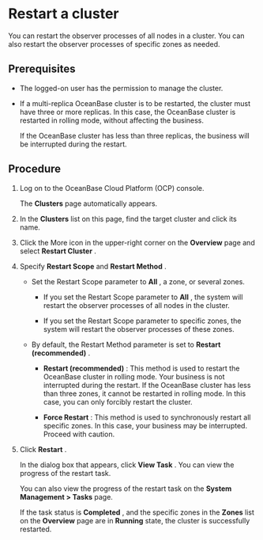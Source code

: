 # Restart a cluster

You can restart the observer processes of all nodes in a cluster. You can also restart the observer processes of specific zones as needed.

## Prerequisites

* The logged-on user has the permission to manage the cluster.

* If a multi-replica OceanBase cluster is to be restarted, the cluster must have three or more replicas. In this case, the OceanBase cluster is restarted in rolling mode, without affecting the business.

  If the OceanBase cluster has less than three replicas, the business will be interrupted during the restart.
  
## Procedure

1. Log on to the OceanBase Cloud Platform (OCP) console.

   The **Clusters** page automatically appears.

2. In the **Clusters** list on this page, find the target cluster and click its name.

3. Click the More icon in the upper-right corner on the **Overview** page and select **Restart Cluster** .

4. Specify **Restart Scope** and **Restart Method** .

   * Set the Restart Scope parameter to **All** , a zone, or several zones.

     * If you set the Restart Scope parameter to **All** , the system will restart the observer processes of all nodes in the cluster.

     * If you set the Restart Scope parameter to specific zones, the system will restart the observer processes of these zones.

   * By default, the Restart Method parameter is set to **Restart (recommended)** .

     * **Restart (recommended)** : This method is used to restart the OceanBase cluster in rolling mode. Your business is not interrupted during the restart. If the OceanBase cluster has less than three zones, it cannot be restarted in rolling mode. In this case, you can only forcibly restart the cluster.

     * **Force Restart** : This method is used to synchronously restart all specific zones. In this case, your business may be interrupted. Proceed with caution.

5. Click **Restart** .

   In the dialog box that appears, click **View Task** . You can view the progress of the restart task.

   You can also view the progress of the restart task on the **System Management \> Tasks** page.

   If the task status is **Completed** , and the specific zones in the **Zones** list on the **Overview** page are in **Running** state, the cluster is successfully restarted.
